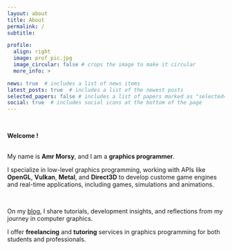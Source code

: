 ```yaml
---
layout: about
title: About
permalink: /
subtitle:

profile:
  align: right
  image: prof_pic.jpg
  image_circular: false # crops the image to make it circular
  more_info: >

news: true  # includes a list of news items
latest_posts: true  # includes a list of the newest posts
selected_papers: false # includes a list of papers marked as "selected={true}"
social: true  # includes social icons at the bottom of the page
---
```


<br> 

**Welcome !** <br>
<br>

My name is **Amr Morsy**, and I am a **graphics programmer**. 

I specialize in low-level graphics programming, working with APIs like **OpenGL**, **Vulkan**, **Metal**, and **Direct3D** to develop custome game engines and real-time applications, including games, simulations and animations. 

<br>

On my [blog](https://amrhmorsy.github.io/blog/), I share tutorials, development insights, and reflections from my journey in computer graphics. 

I offer **freelancing** and **tutoring** services in graphics programming for both students and professionals.

<br>

